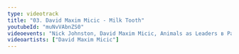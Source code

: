 ```yaml
---
type: videotrack
title: "03. David Maxim Micic - Milk Tooth"
youtubeId: "muNvVAbnZS0"
videoevents: "Nick Johnston, David Maxim Micic, Animals as Leaders в Patronaat"
videoartists: ["David Maxim Micic"]
---
```

